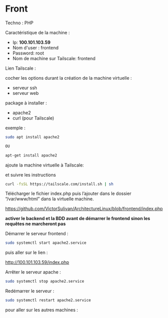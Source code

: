 # Front

Techno : PHP

Caractéristique de la machine :

- Ip: **100.101.103.59**
- Nom d'user : frontend
- Password: root
- Nom de machine sur Tailscale: frontend

Lien Tailscale : 

[](https://login.tailscale.com/admin/machines/100.101.103.59)

cocher les options durant la création de la machine virtuelle :

- serveur ssh
- serveur web

package à installer :

- apache2
- curl (pour Tailscale)

exemple :

```bash
sudo apt install apache2

OU

apt-get install apache2
```

ajoute la machine virtuelle à Tailscale:

et suivre les instructions

```bash
curl -fsSL https://tailscale.com/install.sh | sh
```

Télécharger le fichier index.php puis l’ajouter dans le dossier “/var/www/html” dans la virtuelle machine.

https://github.com/VictorSulivan/ArchitectureLinux/blob/frontend/index.php

**activer le backend et la BDD avant de démarrer le frontend sinon les requêtes ne marcheront pas**

Démarrer le serveur frontend :

```bash
sudo systemctl start apache2.service
```

puis aller sur le lien :

http://100.101.103.59/index.php

Arrêter le serveur apache :

```bash
sudo systemctl stop apache2.service
```

Redémarrer le serveur :

```bash
sudo systemctl restart apache2.service
```

pour aller sur les autres machines :
